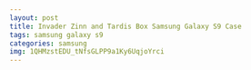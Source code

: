 ```yaml
---
layout: post
title: Invader Zinn and Tardis Box Samsung Galaxy S9 Case
tags: samsung galaxy s9
categories: samsung
img: 1QHMzstEDU_tNfsGLPP9a1Ky6UqjoYrci
---
```


